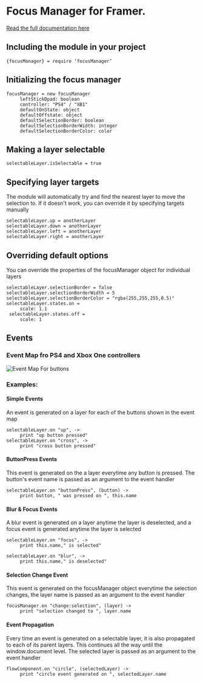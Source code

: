 # Focus Manager for Framer.
[Read the full documentation here](https://medium.com/@rohan.k/prototyping-for-tv-screens-with-framer-a22f57c098a2 "Google's Homepage")

## Including the module in your project
```
{focusManager} = require ‘focusManager’
```

## Initializing the focus manager
```
focusManager = new focusManager
     leftStickDpad: boolean
     controller: "PS4" / "XB1"
     defaultOnState: object
     defaultOffstate: object
     defaultSelectionBorder: boolean
     defaultSelectionBorderWidth: integer
     defaultSelectionBorderColor: color
```
## Making a layer selectable
`selectableLayer.isSelectable = true`

## Specifying layer targets
The module will automatically try and find the nearest layer to move the selection to. If it doesn't work, you can override it by specifying targets manually
```
selectableLayer.up = anotherLayer
selectableLayer.down = anotherLayer
selectableLayer.left = anotherLayer
selectableLayer.right = anotherLayer
```

## Overriding default options
You can override the properties of the focusManager object for individual layers
```
selectableLayer.selectionBorder = false
selectableLayer.selectionBorderWidth = 5
selectableLayer.selectionBorderColor = "rgba(255,255,255,0.5)"
selectableLayer.states.on =
     scale: 1.1
 selectableLayer.states.off =
     scale: 1
 ```
 
## Events
### Event Map fro PS4 and Xbox One controllers
 ![Event Map For buttons](https://cdn-images-1.medium.com/max/2000/1*kqzcdTw5ywNYhwqHitRCUA.png "Event Map For buttons")

### Examples:

#### Simple Events
An event is generated on a layer for each of the buttons shown in the event map
```
selectableLayer.on "up", ->
     print "up button pressed"
selectableLayer.on "cross", ->
     print "cross button pressed"
``` 

#### ButtonPress Events
This event is generated on the a layer everytime any button is pressed. The button's event name is passed as an argument to the event handler
```
selectableLayer.on "buttonPress", (button) ->
     print button, " was pressed on ", this.name
```

#### Blur & Focus Events
A blur event is generated on a layer anytime the layer is deselected, and a focus event is generated anytime the layer is selected
```
selectableLayer.on "focus", ->
     print this.name," is selected"
     
selectableLayer.on "blur", ->
     print this.name," is deselected"
```

#### Selection Change Event
This event is generated on the focusManager object everytime the selection changes, the layer name is passed as an argument to the event handler
```
focusManager.on "change:selection", (layer) ->
     print "selection changed to ", layer.name
```
#### Event Propagation
Every time an event is generated on a selectable layer,  it is also propagated to each of its parent layers. 
This continues all the way until the window.document level. The selected layer is passed as an argument to the event handler
```
flowComponent.on "circle", (selectedLayer) ->
     print "circle event generated on ", selectedLayer.name
```

